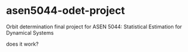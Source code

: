 # asen5044-odet-project
Orbit determination final project for ASEN 5044: Statistical Estimation for Dynamical Systems

does it work?